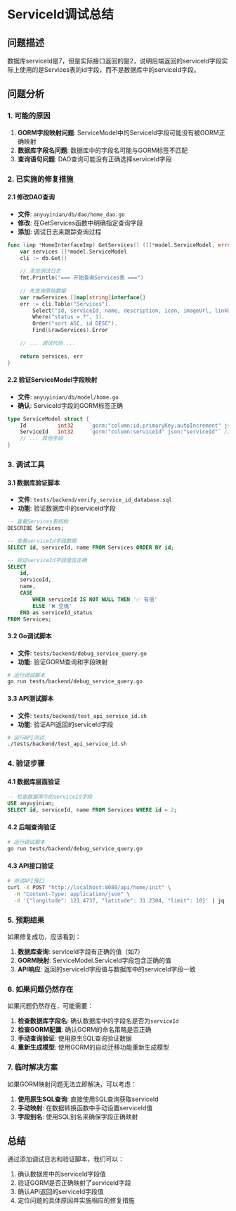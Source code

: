 # ServiceId调试总结

## 问题描述
数据库serviceId是7，但是实际接口返回的是2，说明后端返回的serviceId字段实际上使用的是Services表的id字段，而不是数据库中的serviceId字段。

## 问题分析

### 1. 可能的原因
1. **GORM字段映射问题**: ServiceModel中的ServiceId字段可能没有被GORM正确映射
2. **数据库字段名问题**: 数据库中的字段名可能与GORM标签不匹配
3. **查询语句问题**: DAO查询可能没有正确选择serviceId字段

### 2. 已实施的修复措施

#### 2.1 修改DAO查询
- **文件**: `anyuyinian/db/dao/home_dao.go`
- **修改**: 在GetServices函数中明确指定查询字段
- **添加**: 调试日志来跟踪查询过程

```go
func (imp *HomeInterfaceImp) GetServices() ([]*model.ServiceModel, error) {
	var services []*model.ServiceModel
	cli := db.Get()
	
	// 添加调试日志
	fmt.Println("=== 开始查询Services表 ===")
	
	// 先查询原始数据
	var rawServices []map[string]interface{}
	err := cli.Table("Services").
		Select("id, serviceId, name, description, icon, imageUrl, linkUrl, sort, status, createdAt, updatedAt").
		Where("status = ?", 1).
		Order("sort ASC, id DESC").
		Find(&rawServices).Error
	
	// ... 调试代码 ...
	
	return services, err
}
```

#### 2.2 验证ServiceModel字段映射
- **文件**: `anyuyinian/db/model/home.go`
- **确认**: ServiceId字段的GORM标签正确

```go
type ServiceModel struct {
	Id          int32     `gorm:"column:id;primaryKey;autoIncrement" json:"id"`
	ServiceId   int32     `gorm:"column:serviceId" json:"serviceId"` // 服务ID，用于前端跳转
	// ... 其他字段
}
```

### 3. 调试工具

#### 3.1 数据库验证脚本
- **文件**: `tests/backend/verify_service_id_database.sql`
- **功能**: 验证数据库中的serviceId字段

```sql
-- 查看Services表结构
DESCRIBE Services;

-- 查看serviceId字段数据
SELECT id, serviceId, name FROM Services ORDER BY id;

-- 验证serviceId字段是否正确
SELECT 
    id, 
    serviceId, 
    name,
    CASE 
        WHEN serviceId IS NOT NULL THEN '✅ 有值'
        ELSE '❌ 空值'
    END as serviceId_status
FROM Services;
```

#### 3.2 Go调试脚本
- **文件**: `tests/backend/debug_service_query.go`
- **功能**: 验证GORM查询和字段映射

```bash
# 运行调试脚本
go run tests/backend/debug_service_query.go
```

#### 3.3 API测试脚本
- **文件**: `tests/backend/test_api_service_id.sh`
- **功能**: 验证API返回的serviceId字段

```bash
# 运行API测试
./tests/backend/test_api_service_id.sh
```

### 4. 验证步骤

#### 4.1 数据库层面验证
```sql
-- 检查数据库中的serviceId字段
USE anyuyinian;
SELECT id, serviceId, name FROM Services WHERE id = 2;
```

#### 4.2 后端查询验证
```bash
# 运行调试脚本
go run tests/backend/debug_service_query.go
```

#### 4.3 API接口验证
```bash
# 测试API接口
curl -X POST "http://localhost:8080/api/home/init" \
  -H "Content-Type: application/json" \
  -d '{"longitude": 121.4737, "latitude": 31.2304, "limit": 10}' | jq '.data.services[] | {id, serviceId, name}'
```

### 5. 预期结果

如果修复成功，应该看到：
1. **数据库查询**: serviceId字段有正确的值（如7）
2. **GORM映射**: ServiceModel.ServiceId字段包含正确的值
3. **API响应**: 返回的serviceId字段值与数据库中的serviceId字段一致

### 6. 如果问题仍然存在

如果问题仍然存在，可能需要：

1. **检查数据库字段名**: 确认数据库中的字段名是否为`serviceId`
2. **检查GORM配置**: 确认GORM的命名策略是否正确
3. **手动查询验证**: 使用原生SQL查询验证数据
4. **重新生成模型**: 使用GORM的自动迁移功能重新生成模型

### 7. 临时解决方案

如果GORM映射问题无法立即解决，可以考虑：

1. **使用原生SQL查询**: 直接使用SQL查询获取serviceId
2. **手动映射**: 在数据转换函数中手动设置serviceId值
3. **字段别名**: 使用SQL别名来确保字段正确映射

## 总结

通过添加调试日志和验证脚本，我们可以：
1. 确认数据库中的serviceId字段值
2. 验证GORM是否正确映射了serviceId字段
3. 确认API返回的serviceId字段值
4. 定位问题的具体原因并实施相应的修复措施 